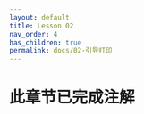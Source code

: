 ```yaml
---
layout: default
title: Lesson 02
nav_order: 4
has_children: true
permalink: docs/02-引导打印
---
```


# 此章节已完成注解